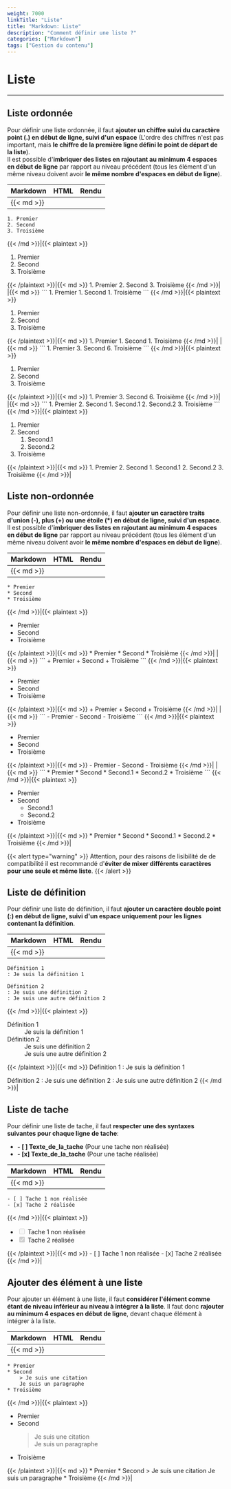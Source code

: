 ```yaml
---
weight: 7000
linkTitle: "Liste"
title: "Markdown: Liste"
description: "Comment définir une liste ?"
categories: ["Markdown"]
tags: ["Gestion du contenu"]
---
```


# Liste
---

## Liste ordonnée

Pour définir une liste ordonnée, il faut **ajouter un chiffre suivi du caractère point (.) en début de ligne, suivi d'un espace** (L'ordre des chiffres n'est pas important, mais **le chiffre de la première ligne défini le point de départ de la liste**).  
Il est possible d'**imbriquer des listes en rajoutant au minimum 4 espaces en début de ligne** par rapport au niveau précédent (tous les élément d'un même niveau doivent avoir **le même nombre d'espaces en début de ligne**).

| Markdown | HTML | Rendu |
| -------- | ---- | ----- |
|{{< md >}}
```
1. Premier
2. Second
3. Troisième
```
{{< /md >}}|{{< plaintext >}}
<ol>
  <li>Premier</li>
  <li>Second</li>
  <li>Troisième</li>
</ol>
{{< /plaintext >}}|{{< md >}}
1. Premier
2. Second
3. Troisième
{{< /md >}}|
|{{< md >}}
```
1. Premier
1. Second
1. Troisième
```
{{< /md >}}|{{< plaintext >}}
<ol>
  <li>Premier</li>
  <li>Second</li>
  <li>Troisième</li>
</ol>
{{< /plaintext >}}|{{< md >}}
1. Premier
1. Second
1. Troisième
{{< /md >}}|
|{{< md >}}
```
1. Premier
3. Second
6. Troisième
```
{{< /md >}}|{{< plaintext >}}
<ol>
  <li>Premier</li>
  <li>Second</li>
  <li>Troisième</li>
</ol>
{{< /plaintext >}}|{{< md >}}
1. Premier
3. Second
6. Troisième
{{< /md >}}|
|{{< md >}}
```
1. Premier
2. Second
    1. Second.1
    2. Second.2
3. Troisième
```
{{< /md >}}|{{< plaintext >}}
<ol>
  <li>Premier</li>
  <li>Second
    <ol>
      <li>Second.1</li>
      <li>Second.2</li>
    </ol>
  </li>
  <li>Troisième</li>
</ol>
{{< /plaintext >}}|{{< md >}}
1. Premier
2. Second
    1. Second.1
    2. Second.2
3. Troisième
{{< /md >}}|

## Liste non-ordonnée

Pour définir une liste non-ordonnée, il faut **ajouter un caractère traits d'union (-), plus (+) ou une étoile (*) en début de ligne, suivi d'un espace**.  
Il est possible d'**imbriquer des listes en rajoutant au minimum 4 espaces en début de ligne** par rapport au niveau précédent (tous les élément d'un même niveau doivent avoir **le même nombre d'espaces en début de ligne**).

| Markdown | HTML | Rendu |
| -------- | ---- | ----- |
|{{< md >}}
```
* Premier
* Second
* Troisième
```
{{< /md >}}|{{< plaintext >}}
<ul>
  <li>Premier</li>
  <li>Second</li>
  <li>Troisième</li>
</ul>
{{< /plaintext >}}|{{< md >}}
* Premier
* Second
* Troisième
{{< /md >}}|
|{{< md >}}
```
+ Premier
+ Second
+ Troisième
```
{{< /md >}}|{{< plaintext >}}
<ul>
  <li>Premier</li>
  <li>Second</li>
  <li>Troisième</li>
</ul>
{{< /plaintext >}}|{{< md >}}
+ Premier
+ Second
+ Troisième
{{< /md >}}|
|{{< md >}}
```
- Premier
- Second
- Troisième
```
{{< /md >}}|{{< plaintext >}}
<ul>
  <li>Premier</li>
  <li>Second</li>
  <li>Troisième</li>
</ul>
{{< /plaintext >}}|{{< md >}}
- Premier
- Second
- Troisième
{{< /md >}}|
|{{< md >}}
```
* Premier
* Second
    * Second.1
    * Second.2
* Troisième
```
{{< /md >}}|{{< plaintext >}}
<ul>
  <li>Premier</li>
  <li>Second
    <ul>
      <li>Second.1</li>
      <li>Second.2</li>
    </ul>
  </li>
  <li>Troisième</li>
</ul>
{{< /plaintext >}}|{{< md >}}
* Premier
* Second
    * Second.1
    * Second.2
* Troisième
{{< /md >}}|

{{< alert type="warning" >}}
Attention, pour des raisons de lisibilité de de compatibilité il est recommandé d'**éviter de mixer différents caractères pour une seule et même liste**.
{{< /alert >}}

## Liste de définition

Pour définir une liste de définition, il faut **ajouter un caractère double point (:) en début de ligne, suivi d'un espace uniquement pour les lignes contenant la définition**.

| Markdown | HTML | Rendu |
| -------- | ---- | ----- |
|{{< md >}}
```
Définition 1
: Je suis la définition 1

Définition 2
: Je suis une définition 2
: Je suis une autre définition 2
```
{{< /md >}}|{{< plaintext >}}
<dl>
  <dt>Définition 1</dt>
  <dd>Je suis la définition 1</dd>
  <dt>Définition 2</dt>
  <dd>Je suis une définition 2</dd>
  <dd>Je suis une autre définition 2</dd>
</dl>
{{< /plaintext >}}|{{< md >}}
Définition 1
: Je suis la définition 1

Définition 2
: Je suis une définition 2
: Je suis une autre définition 2
{{< /md >}}|

## Liste de tache

Pour définir une liste de tache, il faut **respecter une des syntaxes suivantes pour chaque ligne de tache**:

* **- \[ \] Texte_de_la_tache** (Pour une tache non réalisée)
* **- \[x\] Texte_de_la_tache** (Pour une tache réalisée)

| Markdown | HTML | Rendu |
| -------- | ---- | ----- |
|{{< md >}}
```
- [ ] Tache 1 non réalisée
- [x] Tache 2 réalisée
```
{{< /md >}}|{{< plaintext >}}
<ul>
  <li><input disabled="" type="checkbox"> Tache 1 non réalisée</li>
  <li><input checked="" disabled="" type="checkbox"> Tache 2 réalisée</li>
</ul>
{{< /plaintext >}}|{{< md >}}
- [ ] Tache 1 non réalisée
- [x] Tache 2 réalisée
{{< /md >}}|

## Ajouter des élément à une liste

Pour ajouter un élément à une liste, il faut **considérer l'élément comme étant de niveau inférieur au niveau à intégrer à la liste**. Il faut donc **rajouter au minimum 4 espaces en début de ligne**, devant chaque élément à intégrer à la liste.

| Markdown | HTML | Rendu |
| -------- | ---- | ----- |
|{{< md >}}
```
* Premier
* Second
    > Je suis une citation  
    Je suis un paragraphe
* Troisième
```
{{< /md >}}|{{< plaintext >}}
<ul>
  <li>Premier</li>
  <li>Second
    <blockquote><p>Je suis une citation
      <br>
      Je suis un paragraphe</p>
    </blockquote>
  </li>
  <li>Troisième</li>
</ul>
{{< /plaintext >}}|{{< md >}}
* Premier
* Second
    > Je suis une citation  
    Je suis un paragraphe
* Troisième
{{< /md >}}|
